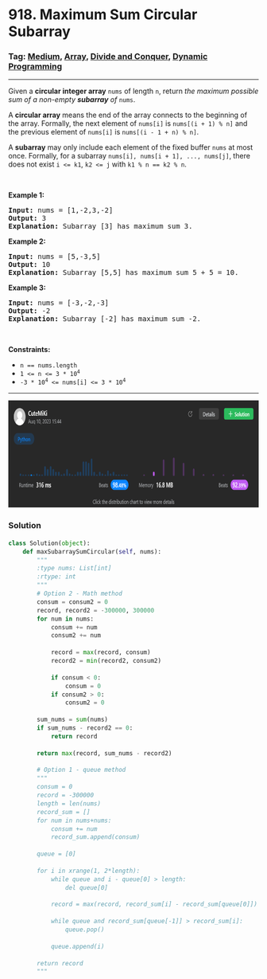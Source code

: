 # 918. Maximum Sum Circular Subarray
### Tag: [Medium](https://github.com/TheOnlyMiki/LeetCode-For-Fun/tree/main#medium-level), [Array](https://github.com/TheOnlyMiki/LeetCode-For-Fun/tree/main#array), [Divide and Conquer](https://github.com/TheOnlyMiki/LeetCode-For-Fun/tree/main#divide-and-conquer), [Dynamic Programming](https://github.com/TheOnlyMiki/LeetCode-For-Fun/tree/main#dynamic-programming)
---
<div class="px-5 pt-4"><div class="flex"></div><div class="xFUwe" data-track-load="description_content"><p>Given a <strong>circular integer array</strong> <code>nums</code> of length <code>n</code>, return <em>the maximum possible sum of a non-empty <strong>subarray</strong> of </em><code>nums</code>.</p>

<p>A <strong>circular array</strong> means the end of the array connects to the beginning of the array. Formally, the next element of <code>nums[i]</code> is <code>nums[(i + 1) % n]</code> and the previous element of <code>nums[i]</code> is <code>nums[(i - 1 + n) % n]</code>.</p>

<p>A <strong>subarray</strong> may only include each element of the fixed buffer <code>nums</code> at most once. Formally, for a subarray <code>nums[i], nums[i + 1], ..., nums[j]</code>, there does not exist <code>i &lt;= k1</code>, <code>k2 &lt;= j</code> with <code>k1 % n == k2 % n</code>.</p>

<p>&nbsp;</p>
<p><strong class="example">Example 1:</strong></p>

<pre><strong>Input:</strong> nums = [1,-2,3,-2]
<strong>Output:</strong> 3
<strong>Explanation:</strong> Subarray [3] has maximum sum 3.
</pre>

<p><strong class="example">Example 2:</strong></p>

<pre><strong>Input:</strong> nums = [5,-3,5]
<strong>Output:</strong> 10
<strong>Explanation:</strong> Subarray [5,5] has maximum sum 5 + 5 = 10.
</pre>

<p><strong class="example">Example 3:</strong></p>

<pre><strong>Input:</strong> nums = [-3,-2,-3]
<strong>Output:</strong> -2
<strong>Explanation:</strong> Subarray [-2] has maximum sum -2.
</pre>

<p>&nbsp;</p>
<p><strong>Constraints:</strong></p>

<ul>
	<li><code>n == nums.length</code></li>
	<li><code>1 &lt;= n &lt;= 3 * 10<sup>4</sup></code></li>
	<li><code>-3 * 10<sup>4</sup> &lt;= nums[i] &lt;= 3 * 10<sup>4</sup></code></li>
</ul>
</div></div>

---
<img src="Submit.png" width="700" height="215" />

### Solution

```python
class Solution(object):
    def maxSubarraySumCircular(self, nums):
        """
        :type nums: List[int]
        :rtype: int
        """
        # Option 2 - Math method
        consum = consum2 = 0
        record, record2 = -300000, 300000
        for num in nums:
            consum += num
            consum2 += num

            record = max(record, consum)
            record2 = min(record2, consum2)

            if consum < 0:
                consum = 0
            if consum2 > 0:
                consum2 = 0

        sum_nums = sum(nums)
        if sum_nums - record2 == 0:
            return record

        return max(record, sum_nums - record2)

        # Option 1 - queue method
        """
        consum = 0
        record = -300000
        length = len(nums)
        record_sum = []
        for num in nums+nums:
            consum += num
            record_sum.append(consum)

        queue = [0]

        for i in xrange(1, 2*length):
            while queue and i - queue[0] > length:
                del queue[0]

            record = max(record, record_sum[i] - record_sum[queue[0]])

            while queue and record_sum[queue[-1]] > record_sum[i]:
                queue.pop()

            queue.append(i)

        return record
        """
```
